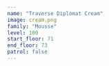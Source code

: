 ```yaml
---
name: "Traverse Diplomat Cream"
image: cream.png
family: "Mousse"
level: 100
start_floor: 71
end_floor: 73
patrol: false
---
```

